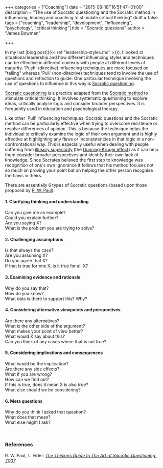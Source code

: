 +++
categories = ["Coaching"]
date = "2015-08-18T16:51:47+01:00"
description = "The use of Socratic questioning and the Socratic method in influencing, leading and coaching to stimulate critical thinking"
draft = false
tags = ["coaching", "leadership", "development", "influencing", "psychology", "critical thinking"]
title = "Socratic questions"
author = "James Bowman"

+++

In my last [blog post]({{< ref "leadership-styles.md" >}}), I looked at situational leadership and how different influencing styles and techniques can be effective in different contexts with people at different levels of maturity.  'Push' (directive) influencing techniques are more focused on "telling" whereas 'Pull' (non-directive) techniques tend to involve the use of questions and reflection to guide.  One particular technique involving the use of questions to influence in this way is [Socratic questioning].

[Socratic questioning] is a practice adapted from the [Socratic method](https://en.wikipedia.org/wiki/Socratic_method) to stimulate critical thinking.  It involves systematic questioning to explore ideas, critically analyse logic and consider broader perspectives.  It is frequently used in education and psychological therapy.  

Like other 'Pull' influencing techniques, Socratic questions and the Socratic method can be particularly effective when trying to overcome resistence or resolve differences of opinion.  This is because the technique helps the individual to critically examine the logic of their own argument and is highly effective at highlighting any flaws or inconsistencies in that logic in a non-confrontational way.  This is especially useful when dealing with people suffering from [illusory superiority](https://en.wikipedia.org/wiki/Illusory_superiority) (the [Dunning-Kruger effect](https://en.wikipedia.org/wiki/Dunning%E2%80%93Kruger_effect)) as it can help them consider broader perspectives and identify their own lack of knowledge.  Since Socrates believed the first step to knowledge was recognition of one's own ignorance it follows that his method focuses not so much on proving your point but on helping the other person recognise the flaws in theirs.

There are essentially 6 types of Socratic questions (based upon those proposed by [R. W. Paul]):

#### 1. Clarifying thinking and understanding
Can you give me an example? <br>
Could you explain further? <br>
Are you saying X? <br>
What is the problem you are trying to solve? <br>

#### 2. Challenging assumptions
Is that always the case? <br>
Are you assuming X? <br>
Do you agree that X? <br>
If that is true for one X, is it true for all X? <br>

#### 3. Examining evidence and rationale
Why do you say that? <br>
How do you know? <br>
What data is there to support this?
Why? <br> 

#### 4. Considering alternative viewpoints and perspectives
Are there any alternatives? <br>
What is the other side of the argument? <br>
What makes your point of view better? <br>
What would X say about this? <br>
Can you think of any cases where that is not true? <br>

#### 5. Considering implications and consequences
What would be the implication? <br>
Are there any side effects?  <br>
What if you are wrong? <br>
How can we find out? <br>
If this is true, does it mean X is also true? <br>
What else should we be considering? <br>

#### 6. Meta questions
Why do you think I asked that question? <br>
What does that mean? <br>
What else might I ask? <br>

<br>

### References

R. W. Paul, L. Elder: [_The Thinkers Guide to The Art of Socratic Questioning, 2007_][R. W. Paul]



[Socratic questioning]: https://en.wikipedia.org/wiki/Socratic_questioning
[R. W. Paul]: http://www.amazon.com/The-Thinkers-Guide-Socratic-Questioning/dp/0944583318
